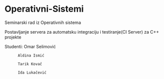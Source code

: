 # Operativni-Sistemi
Seminarski rad iz Operativnih sistema

Postavljanje servera za automatsku integraciju i testiranje(CI Server) za C++ projekte

Studenti: Omar Selimović

          Aldina Ismić
          
          Tarik Kovač
          
          Ida Lukačević
          
      
